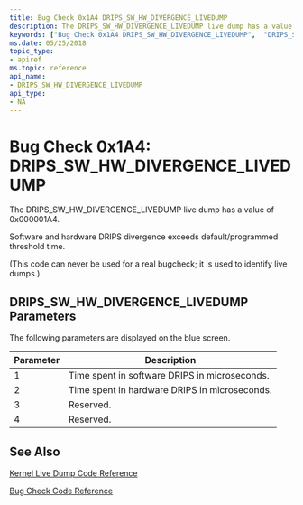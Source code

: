 ```yaml
---
title: Bug Check 0x1A4 DRIPS_SW_HW_DIVERGENCE_LIVEDUMP
description: The DRIPS_SW_HW_DIVERGENCE_LIVEDUMP live dump has a value of 0x000001A4.
keywords: ["Bug Check 0x1A4 DRIPS_SW_HW_DIVERGENCE_LIVEDUMP",  "DRIPS_SW_HW_DIVERGENCE_LIVEDUMP"]
ms.date: 05/25/2018
topic_type:
- apiref
ms.topic: reference
api_name:
- DRIPS_SW_HW_DIVERGENCE_LIVEDUMP
api_type:
- NA
---
```


# Bug Check 0x1A4: DRIPS\_SW\_HW\_DIVERGENCE\_LIVEDUMP 

The DRIPS\_SW\_HW\_DIVERGENCE\_LIVEDUMP live dump has a value of 0x000001A4. 

Software and hardware DRIPS divergence exceeds default/programmed threshold time.

(This code can never be used for a real bugcheck; it is used to identify live dumps.)

## DRIPS\_SW\_HW\_DIVERGENCE\_LIVEDUMP Parameters


The following parameters are displayed on the blue screen.

Parameter | Description 
|---------|--------------|
1 | Time spent in software DRIPS in microseconds.
2 |  Time spent in hardware DRIPS in microseconds.
3 |  Reserved.
4 |  Reserved.

 
## See Also

[Kernel Live Dump Code Reference](kernel-live-dump-code-reference.md)

[Bug Check Code Reference](bug-check-code-reference2.md)
 




